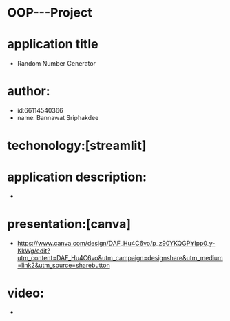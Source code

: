 # OOP---Project

# application title
- Random Number Generator
# author:
  * id:66114540366 
  * name: Bannawat Sriphakdee
# techonology:[streamlit]
# application description:
-
# presentation:[canva]
* https://www.canva.com/design/DAF_Hu4C6vo/p_z90YKQGPYIpp0_y-KkWg/edit?utm_content=DAF_Hu4C6vo&utm_campaign=designshare&utm_medium=link2&utm_source=sharebutton
# video: 
-
